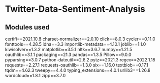 # Twitter-Data-Sentiment-Analysis

## Modules used

certifi==2021.10.8
charset-normalizer==2.0.10
click==8.0.3
cycler==0.11.0
fonttools==4.28.5
idna==3.3
importlib-metadata==4.10.1
joblib==1.1.0
kiwisolver==1.3.2
matplotlib==3.5.1
nltk==3.6.7
numpy==1.21.5
oauthlib==3.1.1
packaging==21.3
pandas==1.3.5
Pillow==9.0.0
pyparsing==3.0.7
python-dateutil==2.8.2
pytz==2021.3
regex==2022.1.18
requests==2.27.1
requests-oauthlib==1.3.0
six==1.16.0
textblob==0.17.1
tqdm==4.62.3
tweepy==4.4.0
typing_extensions==4.0.1
urllib3==1.26.8
wordcloud==1.8.1
zipp==3.7.0
